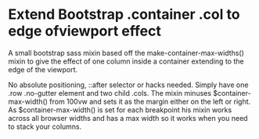 # Extend Bootstrap .container .col to edge ofviewport effect

A small bootstrap sass mixin based off the make-container-max-widths() 
mixin to give the effect of one column inside a container extending to 
the edge of the viewport.

No absolute positioning, ::after selector or hacks needed. Simply have 
one .row .no-gutter element and two child .cols. The mixin minuses 
$container-max-width() from 100vw and sets it as the margin either on 
the left or right. As $container-max-width() is set for each breakpoint 
his mixin works across all browser widths and has a max width so it 
works when you need to stack your columns.
